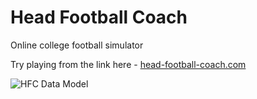 # Head Football Coach
Online college football simulator

Try playing from the link here - [head-football-coach.com](https://head-football-coach.com/)

![HFC Data Model](https://user-images.githubusercontent.com/5054058/188519034-5c101d60-e015-4c9d-ab83-2d2e40b3c456.jpg)
